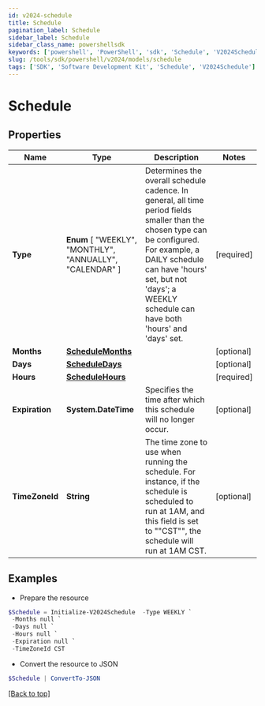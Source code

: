 ```yaml
---
id: v2024-schedule
title: Schedule
pagination_label: Schedule
sidebar_label: Schedule
sidebar_class_name: powershellsdk
keywords: ['powershell', 'PowerShell', 'sdk', 'Schedule', 'V2024Schedule']
slug: /tools/sdk/powershell/v2024/models/schedule
tags: ['SDK', 'Software Development Kit', 'Schedule', 'V2024Schedule']
---
```


# Schedule

## Properties

| Name | Type | Description | Notes |
| --- | --- | --- | --- |
| **Type** | **Enum** [ "WEEKLY", "MONTHLY", "ANNUALLY", "CALENDAR" ] | Determines the overall schedule cadence. In general, all time period fields smaller than the chosen type can be configured. For example, a DAILY schedule can have 'hours' set, but not 'days'; a WEEKLY schedule can have both 'hours' and 'days' set. | [required] |
| **Months** | [**ScheduleMonths**](schedule-months) |  | [optional] |
| **Days** | [**ScheduleDays**](schedule-days) |  | [optional] |
| **Hours** | [**ScheduleHours**](schedule-hours) |  | [required] |
| **Expiration** | **System.DateTime** | Specifies the time after which this schedule will no longer occur. | [optional] |
| **TimeZoneId** | **String** | The time zone to use when running the schedule. For instance, if the schedule is scheduled to run at 1AM, and this field is set to ""CST"", the schedule will run at 1AM CST. | [optional] |

## Examples

- Prepare the resource

```powershell
$Schedule = Initialize-V2024Schedule  -Type WEEKLY `
 -Months null `
 -Days null `
 -Hours null `
 -Expiration null `
 -TimeZoneId CST
```

- Convert the resource to JSON

```powershell
$Schedule | ConvertTo-JSON
```

[[Back to top]](#)
